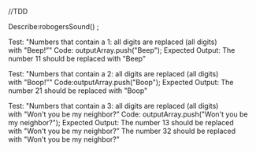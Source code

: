 //TDD

Describe:robogersSound() ;

Test: "Numbers that contain a 1: all digits are replaced (all digits) with "Beep!”"
Code: outputArray.push("Beep");
Expected Output: The number 11 should be replaced with "Beep"

Test: "Numbers that contain a 2: all digits are replaced (all digits) with "Boop!”"
Code:outputArray.push("Boop"); 
Expected Output: The number 21 should be replaced with "Boop"

Test: "Numbers that contain a 3: all digits are replaced (all digits) with "Won't you be my neighbor?”
Code: outputArray.push("Won't you be my neighbor?");
Expected Output: 
The number 13 should be replaced with "Won't you be my neighbor?”
The number 32 should be replaced with "Won't you be my neighbor?"

